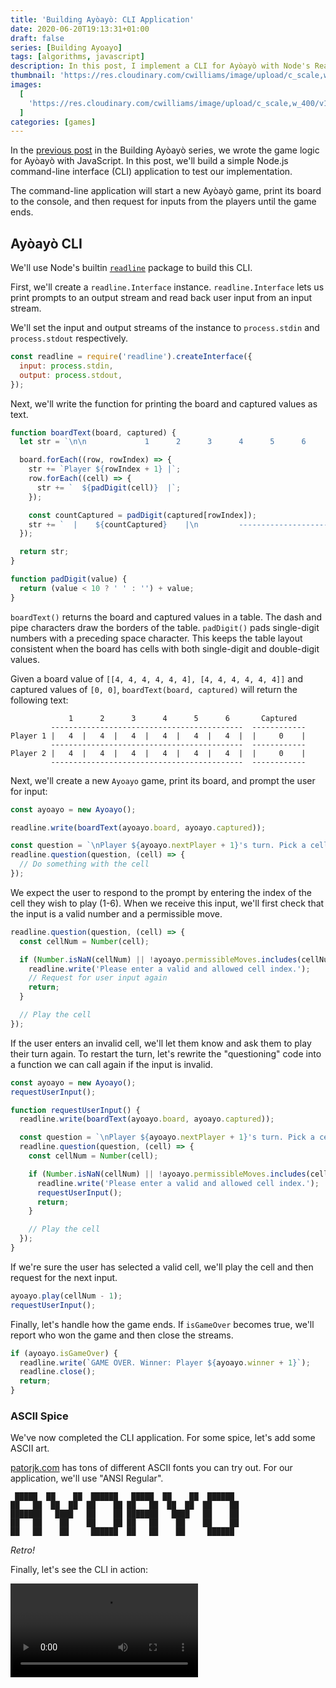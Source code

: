 ```yaml
---
title: 'Building Ayòayò: CLI Application'
date: 2020-06-20T19:13:31+01:00
draft: false
series: [Building Ayoayo]
tags: [algorithms, javascript]
description: In this post, I implement a CLI for Ayòayò with Node's Readline module.
thumbnail: 'https://res.cloudinary.com/cwilliams/image/upload/c_scale,w_300/v1640476505/Blog/ayoayo-cli.webp'
images:
  [
    'https://res.cloudinary.com/cwilliams/image/upload/c_scale,w_400/v1640476505/Blog/ayoayo-cli.webp',
  ]
categories: [games]
---
```


In the [previous post](/posts/building-ayoayo-implementation) in the Building Ayòayò series, we wrote the game logic for Ayòayò with JavaScript. In this post, we'll build a simple Node.js command-line interface (CLI) application to test our implementation.

The command-line application will start a new Ayòayò game, print its board to the console, and then request for inputs from the players until the game ends.

## Ayòayò CLI

We'll use Node's builtin [`readline`](https://nodejs.org/api/readline.html) package to build this CLI.

First, we'll create a `readline.Interface` instance. `readline.Interface` lets us print prompts to an output stream and read back user input from an input stream.

We'll set the input and output streams of the instance to `process.stdin` and `process.stdout` respectively.

```jsx
const readline = require('readline').createInterface({
  input: process.stdin,
  output: process.stdout,
});
```

Next, we'll write the function for printing the board and captured values as text.

```jsx
function boardText(board, captured) {
  let str = `\n\n             1      2      3      4      5      6       Captured\n         -------------------------------------------  ------------\n`;

  board.forEach((row, rowIndex) => {
    str += `Player ${rowIndex + 1} |`;
    row.forEach((cell) => {
      str += `  ${padDigit(cell)}  |`;
    });

    const countCaptured = padDigit(captured[rowIndex]);
    str += `  |    ${countCaptured}    |\n         -------------------------------------------  ------------\n`;
  });

  return str;
}

function padDigit(value) {
  return (value < 10 ? ' ' : '') + value;
}
```

`boardText()` returns the board and captured values in a table. The dash and pipe characters draw the borders of the table. `padDigit()` pads single-digit numbers with a preceding space character. This keeps the table layout consistent when the board has cells with both single-digit and double-digit values.

Given a board value of `[[4, 4, 4, 4, 4, 4], [4, 4, 4, 4, 4, 4]]` and captured values of `[0, 0]`, `boardText(board, captured)` will return the following text:

```text
             1      2      3      4      5      6       Captured
         -------------------------------------------  ------------
Player 1 |   4  |   4  |   4  |   4  |   4  |   4  |  |     0    |
         -------------------------------------------  ------------
Player 2 |   4  |   4  |   4  |   4  |   4  |   4  |  |     0    |
         -------------------------------------------  ------------
```

Next, we'll create a new `Ayoayo` game, print its board, and prompt the user for input:

```jsx
const ayoayo = new Ayoayo();

readline.write(boardText(ayoayo.board, ayoayo.captured));

const question = `\nPlayer ${ayoayo.nextPlayer + 1}'s turn. Pick a cell: `;
readline.question(question, (cell) => {
  // Do something with the cell
});
```

We expect the user to respond to the prompt by entering the index of the cell they wish to play (1-6). When we receive this input, we'll first check that the input is a valid number and a permissible move.

```jsx
readline.question(question, (cell) => {
  const cellNum = Number(cell);

  if (Number.isNaN(cellNum) || !ayoayo.permissibleMoves.includes(cellNum - 1)) {
    readline.write('Please enter a valid and allowed cell index.');
    // Request for user input again
    return;
  }

  // Play the cell
});
```

If the user enters an invalid cell, we'll let them know and ask them to play their turn again. To restart the turn, let's rewrite the "questioning" code into a function we can call again if the input is invalid.

```jsx
const ayoayo = new Ayoayo();
requestUserInput();

function requestUserInput() {
  readline.write(boardText(ayoayo.board, ayoayo.captured));

  const question = `\nPlayer ${ayoayo.nextPlayer + 1}'s turn. Pick a cell: `;
  readline.question(question, (cell) => {
    const cellNum = Number(cell);

    if (Number.isNaN(cellNum) || !ayoayo.permissibleMoves.includes(cellNum - 1)) {
      readline.write('Please enter a valid and allowed cell index.');
      requestUserInput();
      return;
    }

    // Play the cell
  });
}
```

If we're sure the user has selected a valid cell, we'll play the cell and then request for the next input.

```jsx
ayoayo.play(cellNum - 1);
requestUserInput();
```

Finally, let's handle how the game ends. If `isGameOver` becomes true, we'll report who won the game and then close the streams.

```jsx
if (ayoayo.isGameOver) {
  readline.write(`GAME OVER. Winner: Player ${ayoayo.winner + 1}`);
  readline.close();
  return;
}
```

### ASCII Spice

We've now completed the CLI application. For some spice, let's add some ASCII art.

[patorjk.com](http://patorjk.com/software/taag) has tons of different ASCII fonts you can try out. For our application, we'll use "ANSI Regular".

```text
 █████  ██    ██  ██████   █████  ██    ██  ██████
██   ██  ██  ██  ██    ██ ██   ██  ██  ██  ██    ██
███████   ████   ██    ██ ███████   ████   ██    ██
██   ██    ██    ██    ██ ██   ██    ██    ██    ██
██   ██    ██     ██████  ██   ██    ██     ██████
```

_Retro!_

Finally, let's see the CLI in action:

<Video src="https://res.cloudinary.com/cwilliams/image/upload/v1592592544/ayoayo-cli.mp4" title="Demo of Ayòayò CLI" />

Check out [the complete source code for this CLI](https://github.com/chidiwilliams/ayoayo/blob/master/ayoayo-cli/index.js).

While this CLI is simple (only about 70 lines long) and shows how the game works, it's not very interactive. In the next post in this series, we'll build a web application for the game with HTML, CSS, and JavaScript.

The complete project for the Ayòayò series is available [on GitHub](https://github.com/chidiwilliams/ayoayo/).
